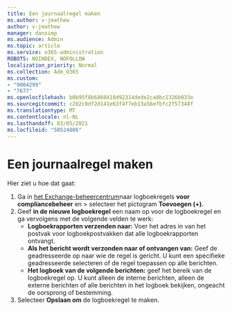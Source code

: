 ```yaml
---
title: Een journaalregel maken
ms.author: v-jmathew
author: v-jmathew
manager: dansimp
ms.audience: Admin
ms.topic: article
ms.service: o365-administration
ROBOTS: NOINDEX, NOFOLLOW
localization_priority: Normal
ms.collection: Adm_O365
ms.custom:
- "9004299"
- "7677"
ms.openlocfilehash: b0b95f8b6460418d92314dede2ca8bc1326b033e
ms.sourcegitcommit: c202c0df2d141e63f4f7eb13a56efbfc2f57348f
ms.translationtype: MT
ms.contentlocale: nl-NL
ms.lasthandoff: 03/05/2021
ms.locfileid: "50524806"
---
```

# <a name="create-a-journal-rule"></a>Een journaalregel maken

Hier ziet u hoe dat gaat:

1. Ga in [het Exchange-beheercentrum](https://go.microsoft.com/fwlink/p/?linkid=2059104)naar logboekregels **voor compliancebeheer** en  >  selecteer het pictogram **Toevoegen (+).**
2. Geef **in de nieuwe logboekregel** een naam op voor de logboekregel en ga vervolgens met de volgende velden te werk:  
    - **Logboekrapporten verzenden naar:** Voer het adres in van het postvak voor logboekpostvakken dat alle logboekrapporten ontvangt.  
    - **Als het bericht wordt verzonden naar of ontvangen van:** Geef de geadresseerde op naar wie de regel is gericht. U kunt een specifieke geadresseerde selecteren of de regel toepassen op alle berichten.  
    - **Het logboek van de volgende berichten:** geef het bereik van de logboekregel op. U kunt alleen de interne berichten, alleen de externe berichten of alle berichten in het logboek bekijken, ongeacht de oorsprong of bestemming.
3. Selecteer **Opslaan om** de logboekregel te maken.
